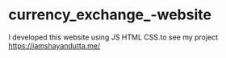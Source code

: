 # currency_exchange_-website
I developed this website using JS HTML CSS.to see my project https://iamshayandutta.me/
